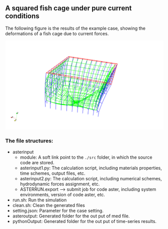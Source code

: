 ## A squared fish cage under pure current conditions

The following figure is the results of the example case, showing the deformations of a fish cage due to current forces. 

![Figure 1](./../doc/figures/demon_deformation.png)

### The file structures:

* asterinput
  * module:  A soft link point to the ```./src``` folder, in which the source code are stored. 
  * asterinput1.py: The calculation script, including materials properties, time schemes, output files, etc.
  * asterinput2.py: The calculation script, including numerical schemes, hydrodynamic forces assignment, etc.  
  * ASTERRUN.export --> submit job for code aster, including system environments, version of code aster, etc. 
* run.sh: Run the simulation
* clean.sh: Clean the generated files
* setting.json: Parameter for the case setting. 
* asteroutput:  Generated folder for the out put of med file. 
* pythonOutput: Generated folder for the out put of time-series results.

